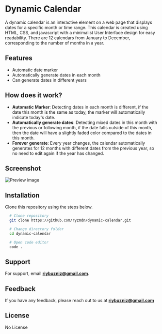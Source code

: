 # Dynamic Calendar

A dynamic calendar is an interactive element on a web page that displays dates for a specific month or time range. This calendar is created using HTML, CSS, and javascript with a minimalist User Interface design for easy readability. There are 12 calendars from January to December, corresponding to the number of months in a year.

## Features

- Automatic date marker
- Automatically generate dates in each month
- Can generate dates in different years

## How does it work?

- **Automatic Marker**: Detecting dates in each month is different, if the date this month is the same as today, the marker will automatically indicate today's date.
- **Automatically generate dates**: Detecting mixed dates in this month with the previous or following month, if the date falls outside of this month, then the date will have a slightly faded color compared to the dates in this month.
- **Forever generate**: Every year changes, the calendar automatically generates for 12 months with different dates from the previous year, so no need to edit again if the year has changed.

## Screenshot

![Preview image](https://github.com/user-attachments/assets/3e95febc-a2a5-4fe0-a589-07f87888823e)

## Installation

Clone this repository using the steps below.

```bash
  # Clone repository
  git clone https://github.com/ryzmdn/dynamic-calendar.git

  # Change directory folder
  cd dynamic-calendar

  # Open code editor
  code .
```

## Support

For support, email **riybuzniz@gmail.com**.

## Feedback

If you have any feedback, please reach out to us at **riybuzniz@gmail.com**

## License

No License
